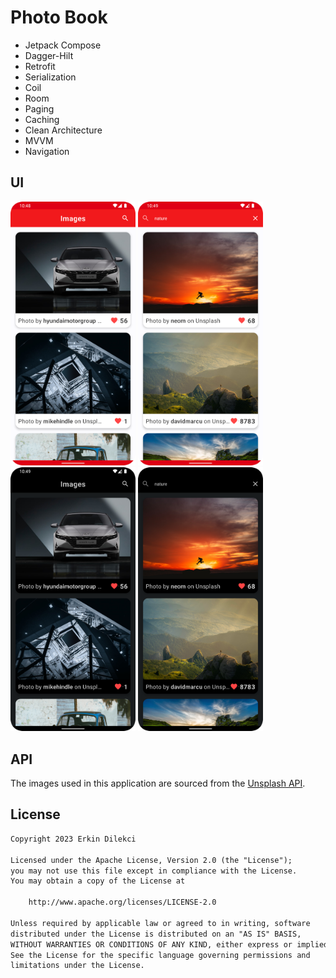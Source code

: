# Photo Book

- Jetpack Compose
- Dagger-Hilt
- Retrofit
- Serialization
- Coil
- Room
- Paging
- Caching
- Clean Architecture
- MVVM
- Navigation

## UI
<div>
  <img src="https://raw.githubusercontent.com/erkindil/GithubRepositoryEdit/main/pb1.png" width="200">
  <img src="https://raw.githubusercontent.com/erkindil/GithubRepositoryEdit/main/pb2.png" width="200">
  <img src="https://raw.githubusercontent.com/erkindil/GithubRepositoryEdit/main/pb3.png" width="200">
  <img src="https://raw.githubusercontent.com/erkindil/GithubRepositoryEdit/main/pb4.png" width="200">
</div>

## API
The images used in this application are sourced from the [Unsplash API](https://unsplash.com).

## License
```xml
Copyright 2023 Erkin Dilekci

Licensed under the Apache License, Version 2.0 (the "License");
you may not use this file except in compliance with the License.
You may obtain a copy of the License at

    http://www.apache.org/licenses/LICENSE-2.0

Unless required by applicable law or agreed to in writing, software
distributed under the License is distributed on an "AS IS" BASIS,
WITHOUT WARRANTIES OR CONDITIONS OF ANY KIND, either express or implied.
See the License for the specific language governing permissions and
limitations under the License.
```
